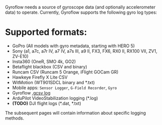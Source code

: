 Gyroflow needs a source of gyroscope data (and optionally accelerometer data) to operate. Currently, Gyroflow supports the following gyro log types:

# Supported formats:

- GoPro (All models with gyro metadata, starting with HERO 5)
- Sony (a1, a7c, a7r IV, a7 IV, a7s III, a9 II, FX3, FX6, RX0 II, RX100 VII, ZV1, ZV-E10)
- Insta360 (OneR, SMO 4k, GO2)
- Betaflight blackbox (CSV and binary)
- Runcam CSV (Runcam 5 Orange, iFlight GOCam GR)
- Hawkeye Firefly X Lite CSV
- WitMotion (WT901SDCL binary and *.txt)
- Mobile apps: `Sensor Logger`, `G-Field Recorder`, `Gyro`
- Gyroflow [.gcsv log](https://docs.gyroflow.xyz/logging/gcsv/)
- ArduPilot VideoStabilization logging (*.log)
- **(TODO)** DJI flight logs (*.dat, *.txt)

The subsequent pages will contain information about specific logging methods.